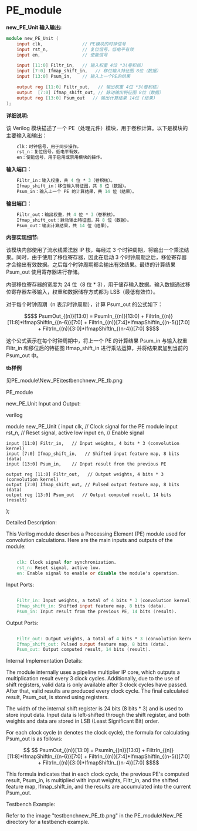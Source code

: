 # PE_module
**new_PE_Unit 输入输出:**

```verilog
module new_PE_Unit (
    input clk,               // PE模块的时钟信号
    input rst_n,             // 复位信号，低电平有效 
    input en,                // 使能信号 

    input [11:0] Filtr_in,   // 输入权重 4位 *3(卷积核）
    input [7:0] Ifmap_shift_in,   // 移位输入特征图 8位（数据）   
    input [13:0] Psum_in,    // 输入上一个PE的结果 

    output reg [11:0] Filtr_out,   // 输出权重 4位 *3(卷积核） 
    output  [7:0] Ifmap_shift_out, // 脉动输出特征图 8位（数据）
    output reg [13:0] Psum_out   // 输出计算结果 14位 (结果) 
);
```
**详细说明:**

该 Verilog 模块描述了一个 PE（处理元件）模块，用于卷积计算。以下是模块的主要输入和输出：
```verilog
    clk：时钟信号，用于同步操作。
    rst_n：复位信号，低电平有效。
    en：使能信号，用于启用或禁用模块的操作。
```
**输入端口：**
```verilog
    Filtr_in：输入权重，共 4 位 * 3（卷积核）。
    Ifmap_shift_in：移位输入特征图，共 8 位（数据）。
    Psum_in：输入上一个 PE 的计算结果，共 14 位（结果）。
```
**输出端口：**
```verilog
    Filtr_out：输出权重，共 4 位 * 3（卷积核）。
    Ifmap_shift_out：脉动输出特征图，共 8 位（数据）。
    Psum_out：输出计算结果，共 14 位（结果）。
```
**内部实现细节:**

该模块内部使用了流水线乘法器 IP 核，每经过 3 个时钟周期，将输出一个乘法结果。同时，由于使用了移位寄存器，因此在启动 3 个时钟周期之后，移位寄存器才会输出有效数据。之后每个时钟周期都会输出有效结果。最终的计算结果 Psum_out 使用寄存器进行存储。

内部移位寄存器的宽度为 24 位（8 位 * 3），用于储存输入数据。输入数据通过移位寄存器左移输入，权重和数据储存方式都为 LSB（最低有效位）。

对于每个时钟周期（n 表示时钟周期），计算 Psum_out 的公式如下：
```math
$$ PsumOut_{(n)}[13:0] = PsumIn_{(n)}[13:0] + FiltrIn_{(n)}[11:8]*IfmapShiftIn_{(n-6)}[7:0] + FiltrIn_{(n)}[7:4]*IfmapShiftIn_{(n-5)}[7:0] + FiltrIn_{(n)}[3:0]*IfmapShiftIn_{(n-4)}[7:0] $$
```

这个公式表示在每个时钟周期中，将上一个 PE 的计算结果 Psum_in 与输入权重 Filtr_in 和移位后的特征图 Ifmap_shift_in 进行乘法运算，并将结果累加到当前的 Psum_out 中。


**tb样例**

见PE_module\New_PE\testbenchnew_PE_tb.png


PE_module

new_PE_Unit Input and Output:

verilog

module new_PE_Unit (
    input clk,               // Clock signal for the PE module
    input rst_n,             // Reset signal, active low
    input en,                // Enable signal

    input [11:0] Filtr_in,   // Input weights, 4 bits * 3 (convolution kernel)
    input [7:0] Ifmap_shift_in,   // Shifted input feature map, 8 bits (data)
    input [13:0] Psum_in,    // Input result from the previous PE

    output reg [11:0] Filtr_out,   // Output weights, 4 bits * 3 (convolution kernel)
    output [7:0] Ifmap_shift_out, // Pulsed output feature map, 8 bits (data)
    output reg [13:0] Psum_out   // Output computed result, 14 bits (result)
);

Detailed Description:

This Verilog module describes a Processing Element (PE) module used for convolution calculations. Here are the main inputs and outputs of the module:

```verilog

    clk: Clock signal for synchronization.
    rst_n: Reset signal, active low.
    en: Enable signal to enable or disable the module's operation.
```
Input Ports:

```verilog

    Filtr_in: Input weights, a total of 4 bits * 3 (convolution kernel).
    Ifmap_shift_in: Shifted input feature map, 8 bits (data).
    Psum_in: Input result from the previous PE, 14 bits (result).
```
Output Ports:

```verilog

    Filtr_out: Output weights, a total of 4 bits * 3 (convolution kernel).
    Ifmap_shift_out: Pulsed output feature map, 8 bits (data).
    Psum_out: Output computed result, 14 bits (result).
```
Internal Implementation Details:

The module internally uses a pipeline multiplier IP core, which outputs a multiplication result every 3 clock cycles. Additionally, due to the use of shift registers, valid data is only available after 3 clock cycles have passed. After that, valid results are produced every clock cycle. The final calculated result, Psum_out, is stored using registers.

The width of the internal shift register is 24 bits (8 bits * 3) and is used to store input data. Input data is left-shifted through the shift register, and both weights and data are stored in LSB (Least Significant Bit) order.

For each clock cycle (n denotes the clock cycle), the formula for calculating Psum_out is as follows:

```math

$$ PsumOut_{(n)}[13:0] = PsumIn_{(n)}[13:0] + FiltrIn_{(n)}[11:8]*IfmapShiftIn_{(n-6)}[7:0] + FiltrIn_{(n)}[7:4]*IfmapShiftIn_{(n-5)}[7:0] + FiltrIn_{(n)}[3:0]*IfmapShiftIn_{(n-4)}[7:0] $$
```
This formula indicates that in each clock cycle, the previous PE's computed result, Psum_in, is multiplied with input weights, Filtr_in, and the shifted feature map, Ifmap_shift_in, and the results are accumulated into the current Psum_out.

Testbench Example:

Refer to the image "testbenchnew_PE_tb.png" in the PE_module\New_PE directory for a testbench example.